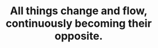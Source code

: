 ---
title: All things change and flow, continuously becoming their opposite.
tags: daoism motion opposite non-dual
---